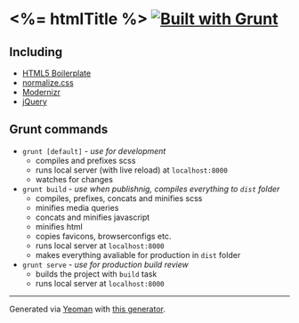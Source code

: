 # <%= htmlTitle %> [![Built with Grunt](https://cdn.gruntjs.com/builtwith.png)](http://gruntjs.com/)

## Including
 * [HTML5 Boilerplate](https://github.com/h5bp/html5-boilerplate)
 * [normalize.css](https://github.com/necolas/normalize.css)
 * [Modernizr](https://github.com/Modernizr/Modernizr)
 * [jQuery](https://github.com/jquery/jquery)

## Grunt commands
 * `grunt [default]` - *use for development*
	* compiles and prefixes scss
	* runs local server (with live reload) at `localhost:8000`
	* watches for changes
 * `grunt build` - *use when publishnig, compiles everything to `dist` folder*
 	* compiles, prefixes, concats and minifies scss
 	* minifies media queries
 	* concats and minifies javascript
 	* minifies html
 	* copies favicons, browserconfigs etc.
 	* runs local server at `localhost:8000`
 	* makes everything avaliable for production in `dist` folder
 * `grunt serve` - *use for production build review*
 	* builds the project with `build` task
 	* runs local server at `localhost:8000`

***
Generated via [Yeoman](http://yeoman.io) with [this generator](https://github.com/davidpustai/generator-web-project).